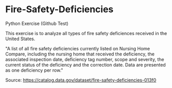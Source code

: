 # Fire-Safety-Deficiencies
Python Exercise (Github Test)

This exercise is to analyze all types of fire safety deficiences received in the United States.


"A list of all fire safety deficiencies currently listed on Nursing Home Compare, including the nursing home that received the deficiency, the associated inspection date, deficiency tag number, scope and severity, the current status of the deficiency and the correction date. Data are presented as one deficiency per row." 

Source: https://catalog.data.gov/dataset/fire-safety-deficiencies-013f0 
